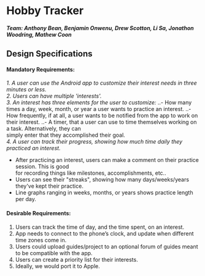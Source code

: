 # Hobby Tracker

##### Team: 	Anthony Bean, Benjamin Onwenu, Drew Scotton, Li Sa, Jonathon Woodring, Mathew Coon

## Design Specifications

#### Mandatory Requirements:
*1. A user can use the Android app to customize their interest needs in three minutes or less.*\
*2. Users can have multiple 'interests'.*\
*3. An interest has three elements for the user to customize:*
..- How many times a day, week, month, or year a user wants to practice an interest.
..- How frequently, if at all, a user wants to be notified from the app to work on their interest.
..- A timer, that a user can use to time themselves working on a task. Alternatively, they can\
simply enter that they accomplished their goal. \
*4. A user can track their progress, showing how much time daily they practiced an interest.*
- After practicing an interest, users can make a comment on their practice session. This is good\
for recording things like milestones, accomplishments, etc.. 
- Users can see their "streaks", showing how many days/weeks/years they've kept their practice.
- Line graphs ranging in weeks, months, or years shows practice length per day.


#### Desirable Requirements:
1. Users can track the time of day, and the time spent, on an interest.
2. App needs to connect to the phone’s clock, and update when different time zones come in.
3. Users could upload guides/project to an optional forum of guides meant to be compatible with the app.
4. Users can create a priority list for their interests.
5. Ideally, we would port it to Apple.
